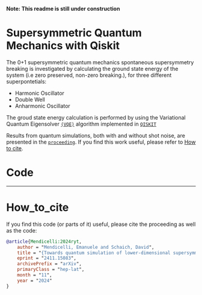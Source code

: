 **Note: This readme is still under construction**

# Supersymmetric Quantum Mechanics with Qiskit
The 0+1 supersymmetric quantum mechanics spontaneous supersymmetry breaking is investigated by calculating the ground state energy of the system (i.e zero preserved, non-zero breaking.), for three different superpontetials:

- Harmonic Oscillator
- Double Well
- Anharmonic Oscillator

The groud state energy calculation is performed by using the Variational Quantum Eigensolver [`(VQE)`](https://www.nature.com/articles/ncomms5213) algorithm implemented in [`QISKIT`](https://www.qiskit.org)

Results from quantum simulations, both with and without shot noise, are presented in the [`proceeding`](https://arxiv.org/abs/2411.15083). If you find this work useful, please refer to [How to cite](#How_to_cite).

# Code

** **


# How_to_cite
If you find this code (or parts of it) useful, please cite the proceeding as well as the code:
```bibtex
@article{Mendicelli:2024ryt,
    author = "Mendicelli, Emanuele and Schaich, David",
    title = "{Towards quantum simulation of lower-dimensional supersymmetric lattice models}",
    eprint = "2411.15083",
    archivePrefix = "arXiv",
    primaryClass = "hep-lat",
    month = "11",
    year = "2024"
}

```
